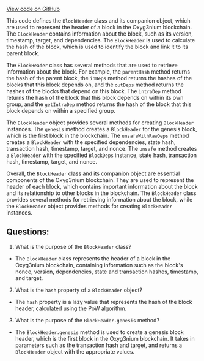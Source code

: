 [View code on GitHub](https://github.com/oxyg3nium/oxyg3nium/protocol/src/main/scala/org/oxyg3nium/protocol/model/BlockHeader.scala)

This code defines the `BlockHeader` class and its companion object, which are used to represent the header of a block in the Oxyg3nium blockchain. The `BlockHeader` contains information about the block, such as its version, timestamp, target, and dependencies. The `BlockHeader` is used to calculate the hash of the block, which is used to identify the block and link it to its parent block.

The `BlockHeader` class has several methods that are used to retrieve information about the block. For example, the `parentHash` method returns the hash of the parent block, the `inDeps` method returns the hashes of the blocks that this block depends on, and the `outDeps` method returns the hashes of the blocks that depend on this block. The `intraDep` method returns the hash of the block that this block depends on within its own group, and the `getIntraDep` method returns the hash of the block that this block depends on within a specified group.

The `BlockHeader` object provides several methods for creating `BlockHeader` instances. The `genesis` method creates a `BlockHeader` for the genesis block, which is the first block in the blockchain. The `unsafeWithRawDeps` method creates a `BlockHeader` with the specified dependencies, state hash, transaction hash, timestamp, target, and nonce. The `unsafe` method creates a `BlockHeader` with the specified `BlockDeps` instance, state hash, transaction hash, timestamp, target, and nonce.

Overall, the `BlockHeader` class and its companion object are essential components of the Oxyg3nium blockchain. They are used to represent the header of each block, which contains important information about the block and its relationship to other blocks in the blockchain. The `BlockHeader` class provides several methods for retrieving information about the block, while the `BlockHeader` object provides methods for creating `BlockHeader` instances.
## Questions: 
 1. What is the purpose of the `BlockHeader` class?
- The `BlockHeader` class represents the header of a block in the Oxyg3nium blockchain, containing information such as the block's nonce, version, dependencies, state and transaction hashes, timestamp, and target.

2. What is the `hash` property of a `BlockHeader` object?
- The `hash` property is a lazy value that represents the hash of the block header, calculated using the PoW algorithm.

3. What is the purpose of the `BlockHeader.genesis` method?
- The `BlockHeader.genesis` method is used to create a genesis block header, which is the first block in the Oxyg3nium blockchain. It takes in parameters such as the transaction hash and target, and returns a `BlockHeader` object with the appropriate values.